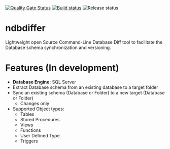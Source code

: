 [![Quality Gate Status](https://sonarcloud.io/api/project_badges/measure?project=cribeiro84_ndbdiffer&metric=alert_status)](https://sonarcloud.io/dashboard?id=cribeiro84_ndbdiffer) [![Build status](https://dev.azure.com/caixaazul/NDbDiffer/_apis/build/status/NDbDiffer.CI)](https://dev.azure.com/caixaazul/NDbDiffer/_build/latest?definitionId=8) ![Release status](https://vsrm.dev.azure.com/caixaazul/_apis/public/Release/badge/c9c27776-1bc1-4066-8d55-ed365e1b9d8c/1/1)

# ndbdiffer
Lightweight open Source Command-Line Database Diff tool to facilitate the Database schema synchronization and versioning. 

# Features (In development)
- **Database Engine:** SQL Server
- Extract Database schema from an existing database to a target folder
- Sync an existing schema (Database or Folder) to a new target (Database or Folder)
  - Changes only
- Supported Object types:
   - Tables
   - Stored Procedures
   - Views
   - Functions
   - User Defined Type
   - Triggers
